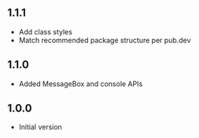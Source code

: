 ## 1.1.1

 - Add class styles
 - Match recommended package structure per pub.dev

## 1.1.0

 - Added MessageBox and console APIs

## 1.0.0

- Initial version
